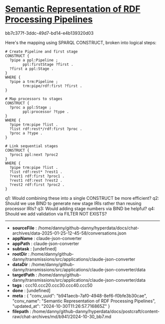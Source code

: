 # [Semantic Representation of RDF Processing Pipelines](https://claude.ai/chat/b941aecb-7af0-4948-8ef6-f0bfe3b30cae)

bb7c377f-3ddc-49d7-bd14-e4b139320d03

 Here's the mapping using SPARQL CONSTRUCT, broken into logical steps:

```sparql
# Create Pipeline and first stage
CONSTRUCT {
  ?pipe a ppl:Pipeline ;
        ppl:firstStage ?first .
  ?first a ppl:Stage .
}
WHERE {
  ?pipe a trm:Pipeline ;
        trm:pipe/rdf:first ?first .
}

# Map processors to stages
CONSTRUCT {
  ?proc a ppl:Stage ;
        ppl:processor ?type .
}
WHERE {
  ?pipe trm:pipe ?list .
  ?list rdf:rest*/rdf:first ?proc .
  ?proc a ?type .
}

# Link sequential stages
CONSTRUCT {
  ?proc1 ppl:next ?proc2 
}
WHERE {
  ?pipe trm:pipe ?list .
  ?list rdf:rest* ?rest1 .
  ?rest1 rdf:first ?proc1 .
  ?rest1 rdf:rest ?rest2 .
  ?rest2 rdf:first ?proc2 .
}
```

q1: Would combining these into a single CONSTRUCT be more efficient?
q2: Should we use BIND to generate new stage IRIs rather than reusing processor IRIs?
q3: Would adding stage numbers via BIND be helpful?
q4: Should we add validation via FILTER NOT EXISTS?

---

* **sourceFile** : /home/danny/github-danny/hyperdata/docs/chat-archives/data-2025-01-25-12-45-58/conversations.json
* **appName** : claude-json-converter
* **appPath** : claude-json-converter
* **subtask** : [undefined]
* **rootDir** : /home/danny/github-danny/transmissions/src/applications/claude-json-converter
* **dataDir** : /home/danny/github-danny/transmissions/src/applications/claude-json-converter/data
* **targetPath** : /home/danny/github-danny/transmissions/src/applications/claude-json-converter/data
* **tags** : ccc10.ccc20.ccc30.ccc40.ccc50
* **done** : [undefined]
* **meta** : {
  "conv_uuid": "b941aecb-7af0-4948-8ef6-f0bfe3b30cae",
  "conv_name": "Semantic Representation of RDF Processing Pipelines",
  "updated_at": "2024-10-30T11:26:57.716865Z"
}
* **filepath** : /home/danny/github-danny/hyperdata/docs/postcraft/content-raw/chat-archives/md/b941/2024-10-30_bb7.md